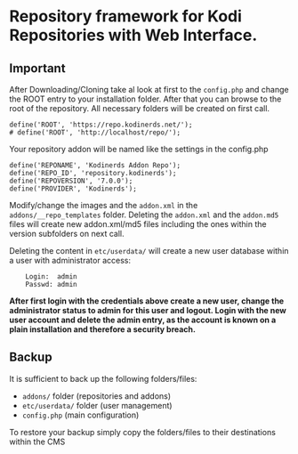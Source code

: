 <h1>Repository framework for Kodi Repositories with Web Interface.</h1>

<h2>Important</h2>

After Downloading/Cloning take al look at first to the ```config.php``` and change the ROOT entry to your installation folder.
After that you can browse to the root of the repository. All necessary folders will be created on first call.

    define('ROOT', 'https://repo.kodinerds.net/');
    # define('ROOT', 'http://localhost/repo/');

Your repository addon will be named like the settings in the config.php

    define('REPONAME', 'Kodinerds Addon Repo');
    define('REPO_ID', 'repository.kodinerds');
    define('REPOVERSION', '7.0.0');
    define('PROVIDER', 'Kodinerds');

Modify/change the images and the ```addon.xml``` in the ```addons/__repo_templates``` folder. Deleting the 
```addon.xml``` and the ```addon.md5``` files will create new addon.xml/md5 files including the ones within the version subfolders on next call.

Deleting the content in ```etc/userdata/``` will create a new user database within a user with administrator access:

        Login:  admin
        Passwd: admin

**After first login with the credentials above create a new user, change the administrator status to admin for this user and logout. Login with the new user account and delete the admin entry, as the account is known on a plain installation and therefore a security breach.**

<h2>Backup</h2>

It is sufficient to back up the following folders/files:

- ```addons/``` folder (repositories and addons)
- ```etc/userdata/``` folder (user management)
- ```config.php``` (main configuration)

To restore your backup simply copy the folders/files to their destinations within the CMS
